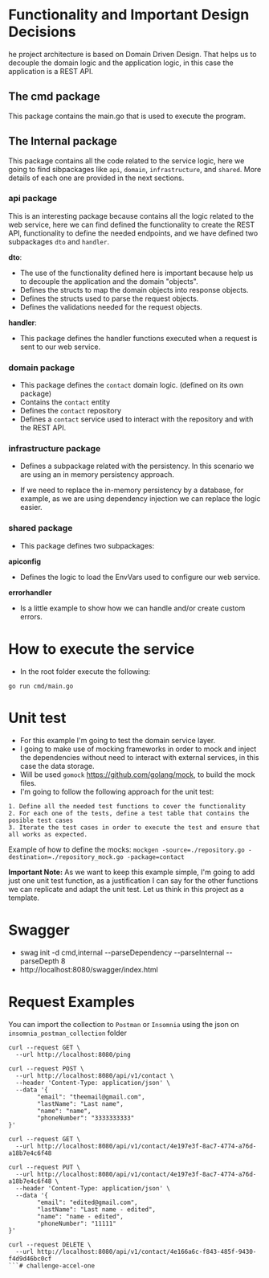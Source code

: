 
# Functionality and Important Design Decisions

he project architecture is based on Domain Driven Design. That helps us to decouple the domain logic and the application logic, in this case the application is a REST API.

## The cmd package

This package contains the main.go that is used to execute the program.

## The Internal package

This package contains all the code related to the service logic, here we going to find sibpackages like `api`, `domain`, `infrastructure`, and `shared`. More details of each one are provided in the next sections.

### api package

This is an interesting package because contains all the logic related to the web service, here we can find defined the functionality to create the REST API, functionality to define the needed endpoints, and we have defined two subpackages `dto` and `handler`.

**dto**:
* The use of the functionality defined here is important because help us to decouple the application and the domain "objects".
* Defines the structs to map the domain objects into response objects. 
* Defines the structs used to parse the request objects.
* Defines the validations needed for the request objects.

**handler**:
* This package defines the handler functions executed when a request is sent to our web service.

### domain package
* This package defines  the `contact` domain logic. (defined on its own package)
* Contains the `contact` entity
* Defines the `contact` repository
* Defines a `contact` service used to interact with the repository and with the REST API.

### infrastructure package
* Defines a subpackage related with the persistency. In this scenario we are using an in memory persistency approach.

* If we need to replace the in-memory persistency by a database, for example, as we are using dependency injection we can replace the logic easier.

### shared package
* This package defines two subpackages:

**apiconfig**
* Defines the logic to load the EnvVars used to configure our web service.

**errorhandler** 
* Is a little example to show how we can handle and/or create custom errors.

# How to execute the service
* In the root folder execute the following:

`go run cmd/main.go`


# Unit test

* For this example I'm going to test the domain service layer.
* I going to make use of mocking frameworks in order to mock and inject the dependencies without need to interact with external services, in this case the data storage.
* Will be used `gomock` https://github.com/golang/mock, to build the mock files.
* I'm going to follow the following approach for the unit test:

```
1. Define all the needed test functions to cover the functionality
2. For each one of the tests, define a test table that contains the posible test cases
3. Iterate the test cases in order to execute the test and ensure that all works as expected.
```

Example of how to define the mocks:
`mockgen -source=./repository.go -destination=./repository_mock.go -package=contact `

**Important Note:**
As we want to keep this example simple, I'm going to add just one unit test function, as a justification I can say for the other functions we can replicate and adapt the unit test. Let us think in this project as a template.

# Swagger
* swag init -d cmd,internal --parseDependency --parseInternal --parseDepth 8
* http://localhost:8080/swagger/index.html

# Request Examples

You can import the collection to `Postman` or `Insomnia` using the json on `insomnia_postman_collection` folder

```
curl --request GET \
  --url http://localhost:8080/ping
```

```
curl --request POST \
  --url http://localhost:8080/api/v1/contact \
  --header 'Content-Type: application/json' \
  --data '{
	    "email": "theemail@gmail.com",
		"lastName": "Last name",
		"name": "name",
		"phoneNumber": "3333333333"
}'
```

```
curl --request GET \
  --url http://localhost:8080/api/v1/contact/4e197e3f-8ac7-4774-a76d-a18b7e4c6f48
```

```
curl --request PUT \
  --url http://localhost:8080/api/v1/contact/4e197e3f-8ac7-4774-a76d-a18b7e4c6f48 \
  --header 'Content-Type: application/json' \
  --data '{
	    "email": "edited@gmail.com",
		"lastName": "Last name - edited",
		"name": "name - edited",
		"phoneNumber": "11111"
}'
```

```
curl --request DELETE \
  --url http://localhost:8080/api/v1/contact/4e166a6c-f843-485f-9430-f4d9d46bc0cf
```# challenge-accel-one
